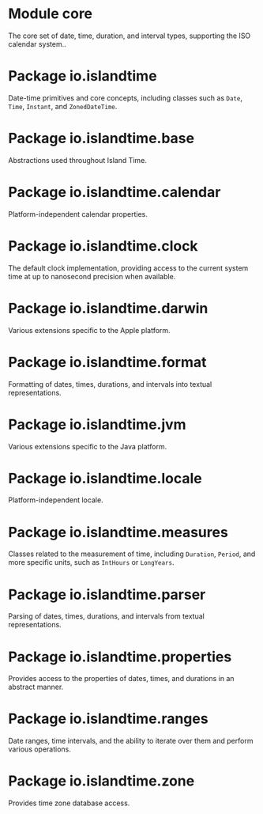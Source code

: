 # Module core

The core set of date, time, duration, and interval types, supporting the ISO calendar system..

# Package io.islandtime

Date-time primitives and core concepts, including classes such as `Date`, `Time`, `Instant`, and `ZonedDateTime`.

# Package io.islandtime.base

Abstractions used throughout Island Time.

# Package io.islandtime.calendar

Platform-independent calendar properties.

# Package io.islandtime.clock

The default clock implementation, providing access to the current system time at up to nanosecond precision when available.

# Package io.islandtime.darwin

Various extensions specific to the Apple platform.

# Package io.islandtime.format

Formatting of dates, times, durations, and intervals into textual representations.

# Package io.islandtime.jvm

Various extensions specific to the Java platform.

# Package io.islandtime.locale

Platform-independent locale.

# Package io.islandtime.measures

Classes related to the measurement of time, including `Duration`, `Period`, and more specific units, such as `IntHours` or `LongYears`.

# Package io.islandtime.parser

Parsing of dates, times, durations, and intervals from textual representations.

# Package io.islandtime.properties

Provides access to the properties of dates, times, and durations in an abstract manner.

# Package io.islandtime.ranges

Date ranges, time intervals, and the ability to iterate over them and perform various operations.

# Package io.islandtime.zone

Provides time zone database access.
